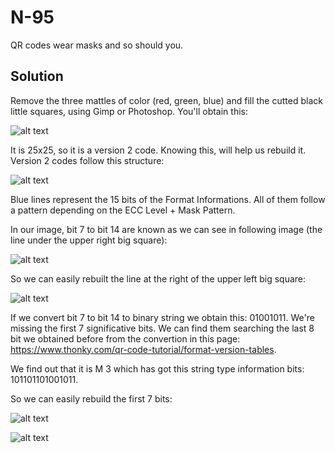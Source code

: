 # N-95

QR codes wear masks and so should you.

## Solution

Remove the three mattles of color (red, green, blue) and fill the cutted black little squares, using Gimp or Photoshop. You'll obtain this:

![alt text](https://i.imgur.com/ZiqDHpS.png)

It is 25x25, so it is a version 2 code. Knowing this, will help us rebuild it. Version 2 codes follow this structure:

![alt text](https://i.imgur.com/UEdwJAy.png)

Blue lines represent the 15 bits of the Format Informations. All of them follow a pattern depending on the ECC Level + Mask Pattern.

In our image, bit 7 to bit 14 are known as we can see in following image (the line under the upper right big square):

![alt text](https://i.imgur.com/x5YMNxO.png)

So we can easily rebuilt the line at the right of the upper left big square:

![alt text](https://i.imgur.com/zX9hydD.png)

If we convert bit 7 to bit 14 to binary string we obtain this: 01001011. We're missing the first 7 significative bits. We can find them searching the last 8 bit we obtained before from the convertion in this page: https://www.thonky.com/qr-code-tutorial/format-version-tables.

We find out that it is M 3 which has got this string type information bits: 101101101001011.

So we can easily rebuild the first 7 bits:

![alt text](https://i.imgur.com/DyZfJiW.png)

![alt text](https://i.imgur.com/5OZ3mUM.png)
